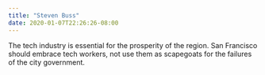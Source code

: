```yaml
---
title: "Steven Buss"
date: 2020-01-07T22:26:26-08:00
---
```


The tech industry is essential for the prosperity of the region. San Francisco
should embrace tech workers, not use them as scapegoats for the failures of the
city government.
